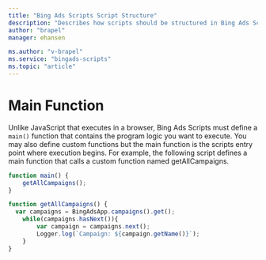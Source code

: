 ```yaml
---
title: "Bing Ads Scripts Script Structure"
description: "Describes how scripts should be structured in Bing Ads Scripts."
author: "brapel"
manager: ehansen

ms.author: "v-brapel"
ms.service: "bingads-scripts"
ms.topic: "article"
---
```


# Main Function

Unlike JavaScript that executes in a browser, Bing Ads Scripts must define a `main()` function that contains the program logic you want to execute. You may also define custom functions but the main function is the scripts entry point where execution begins.  For example, the following script defines a main function that calls a custom function named getAllCampaigns.

```javascript
function main() {
    getAllCampaigns();
}

function getAllCampaigns() {
  var campaigns = BingAdsApp.campaigns().get();
    while(campaigns.hasNext()){
        var campaign = campaigns.next();
        Logger.log(`Campaign: ${campaign.getName()}`);
    }
}
```

